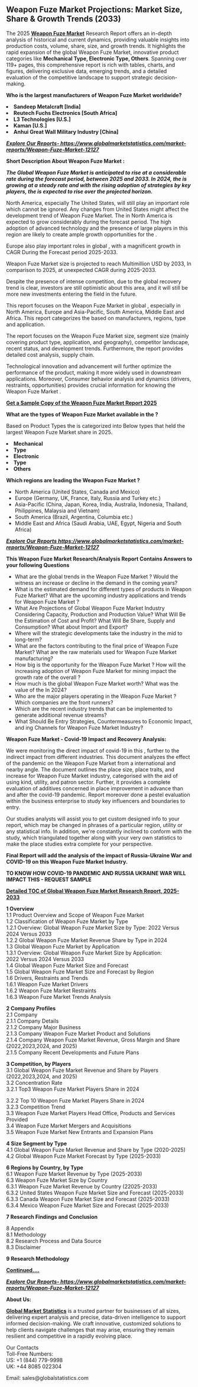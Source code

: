 <h2>Weapon Fuze Market Projections: Market Size, Share & Growth Trends (2033)</h2><p>The 2025 <strong><a href="https://www.globalmarketstatistics.com/market-reports/Weapon-Fuze-Market-12127">Weapon Fuze Market</a></strong> Research Report offers an in-depth analysis of historical and current dynamics, providing valuable insights into production costs, volume, share, size, and growth trends. It highlights the rapid expansion of the global Weapon Fuze Market, innovative product categories like <strong>Mechanical Type, Electronic Type, Others</strong>. Spanning over 119+ pages, this comprehensive report is rich with tables, charts, and figures, delivering exclusive data, emerging trends, and a detailed evaluation of the competitive landscape to support strategic decision-making.</p><p><strong>Who is the largest manufacturers of Weapon Fuze Market worldwide?</strong></p><p><strong><li>Sandeep Metalcraft [India]<li>Reutech Fuchs Electronics [South Africa]<li>L3 Technologies [U.S.]<li>Kaman [U.S.]<li>Anhui Great Wall Military Industry [China]</strong></p><p><strong><em><a href="https://www.globalmarketstatistics.com/market-reports/Weapon-Fuze-Market-12127">Explore Our Reports-&nbsp;https://www.globalmarketstatistics.com/market-reports/Weapon-Fuze-Market-12127</a></em></strong></p><p><strong>Short Description About Weapon Fuze Market :</strong></p><p><strong><em>The Global Weapon Fuze Market is anticipated to rise at a considerable rate during the forecast period, between 2025 and 2033. In 2024, the is growing at a steady rate and with the rising adoption of strategies by key players, the is expected to rise over the projected horizon.</em></strong></p><p>North America, especially The United States, will still play an important role which cannot be ignored. Any changes from United States might affect the development trend of Weapon Fuze Market. The in North America is expected to grow considerably during the forecast period. The high adoption of advanced technology and the presence of large players in this region are likely to create ample growth opportunities for the .</p><p>Europe also play important roles in global , with a magnificent growth in CAGR During the Forecast period 2025-2033.</p><p>Weapon Fuze Market size is projected to reach Multimillion USD by 2033, In comparison to 2025, at unexpected CAGR during 2025-2033.</p><p>Despite the presence of intense competition, due to the global recovery trend is clear, investors are still optimistic about this area, and it will still be more new investments entering the field in the future.</p><p>This report focuses on the Weapon Fuze Market in global , especially in North America, Europe and Asia-Pacific, South America, Middle East and Africa. This report categorizes the based on manufacturers, regions, type and application.</p><p>The report focuses on the Weapon Fuze Market size, segment size (mainly covering product type, application, and geography), competitor landscape, recent status, and development trends. Furthermore, the report provides detailed cost analysis, supply chain.</p><p>Technological innovation and advancement will further optimize the performance of the product, making it more widely used in downstream applications. Moreover, Consumer behavior analysis and dynamics (drivers, restraints, opportunities) provides crucial information for knowing the Weapon Fuze Market .</p><p><strong><a href="https://www.globalmarketstatistics.com/market-reports/Weapon-Fuze-Market-12127">Get a Sample Copy of the Weapon Fuze Market Report 2025</a></strong></p><p><strong>What are the types of Weapon Fuze Market available in the ?</strong></p><p>Based on Product Types the is categorized into Below types that held the largest Weapon Fuze Market share in 2025.</p><p><strong><li>Mechanical<li>Type<li>Electronic<li>Type<li>Others</strong></p><p><strong>Which regions are leading the Weapon Fuze Market ?</strong></p><ul><li>North America (United States, Canada and Mexico)</li><li>Europe (Germany, UK, France, Italy, Russia and Turkey etc.)</li><li>Asia-Pacific (China, Japan, Korea, India, Australia, Indonesia, Thailand, Philippines, Malaysia and Vietnam)</li><li>South America (Brazil, Argentina, Columbia etc.)</li><li>Middle East and Africa (Saudi Arabia, UAE, Egypt, Nigeria and South Africa)</li></ul><p><strong><em><a href="https://www.globalmarketstatistics.com/market-reports/Weapon-Fuze-Market-12127">Explore Our Reports https://www.globalmarketstatistics.com/market-reports/Weapon-Fuze-Market-12127</a></em></strong></p><p><strong>This Weapon Fuze Market Research/Analysis Report Contains Answers to your following Questions</strong></p><ul><li>What are the global trends in the Weapon Fuze Market ? Would the witness an increase or decline in the demand in the coming years?</li><li>What is the estimated demand for different types of products in Weapon Fuze Market? What are the upcoming industry applications and trends for Weapon Fuze Market ?</li><li>What Are Projections of Global Weapon Fuze Market Industry Considering Capacity, Production and Production Value? What Will Be the Estimation of Cost and Profit? What Will Be Share, Supply and Consumption? What about Import and Export?</li><li>Where will the strategic developments take the industry in the mid to long-term?</li><li>What are the factors contributing to the final price of Weapon Fuze Market? What are the raw materials used for Weapon Fuze Market manufacturing?</li><li>How big is the opportunity for the Weapon Fuze Market ? How will the increasing adoption of Weapon Fuze Market for mining impact the growth rate of the overall ?</li><li>How much is the global Weapon Fuze Market worth? What was the value of the In 2024?</li><li>Who are the major players operating in the Weapon Fuze Market ? Which companies are the front runners?</li><li>Which are the recent industry trends that can be implemented to generate additional revenue streams?</li><li>What Should Be Entry Strategies, Countermeasures to Economic Impact, and ing Channels for Weapon Fuze Market Industry?</li></ul><p><strong>Weapon Fuze Market - Covid-19 Impact and Recovery Analysis:</strong></p><p>We were monitoring the direct impact of covid-19 in this , further to the indirect impact from different industries. This document analyzes the effect of the pandemic on the Weapon Fuze Market from a international and nearby angle. The document outlines the place size, place traits, and increase for Weapon Fuze Market industry, categorised with the aid of using kind, utility, and patron sector. Further, it provides a complete evaluation of additives concerned in place improvement in advance than and after the covid-19 pandemic. Report moreover done a pestel evaluation within the business enterprise to study key influencers and boundaries to entry.</p><p>Our studies analysts will assist you to get custom designed info to your report, which may be changed in phrases of a particular region, utility or any statistical info. In addition, we're constantly inclined to conform with the study, which triangulated together along with your very own statistics to make the place studies extra complete for your perspective.</p><p><strong>Final Report will add the analysis of the impact of Russia-Ukraine War and COVID-19 on this Weapon Fuze Market Industry.</strong></p><p><strong>TO KNOW HOW COVID-19 PANDEMIC AND RUSSIA UKRAINE WAR WILL IMPACT THIS - REQUEST SAMPLE</strong></p><p><strong><a href="https://www.globalmarketstatistics.com/market-reports/Weapon-Fuze-Market-12127">Detailed TOC of Global Weapon Fuze Market Research Report, 2025-2033</a></strong></p><p><strong>1 Overview</strong><br /> 1.1 Product Overview and Scope of Weapon Fuze Market<br /> 1.2 Classification of Weapon Fuze Market by Type<br /> 1.2.1 Overview: Global Weapon Fuze Market Size by Type: 2022 Versus 2024 Versus 2033<br /> 1.2.2 Global Weapon Fuze Market Revenue Share by Type in 2024<br /> 1.3 Global Weapon Fuze Market by Application<br /> 1.3.1 Overview: Global Weapon Fuze Market Size by Application: 2022&nbsp;Versus 2024 Versus 2033<br /> 1.4 Global Weapon Fuze Market Size and Forecast<br /> 1.5 Global Weapon Fuze Market Size and Forecast by Region<br /> 1.6 Drivers, Restraints and Trends<br /> 1.6.1 Weapon Fuze Market Drivers<br /> 1.6.2 Weapon Fuze Market Restraints<br /> 1.6.3 Weapon Fuze Market Trends Analysis</p><p><strong>2 Company Profiles</strong><br /> 2.1 Company<br /> 2.1.1 Company Details<br /> 2.1.2 Company Major Business<br /> 2.1.3 Company Weapon Fuze Market Product and Solutions<br /> 2.1.4 Company Weapon Fuze Market Revenue, Gross Margin and Share (2022,2023,2024, and 2025)<br /> 2.1.5 Company Recent Developments and Future Plans</p><p><strong>3 Competition, by Players</strong><br /> 3.1 Global Weapon Fuze Market Revenue and Share by Players (2022,2023,2024, and 2025)<br /> 3.2 Concentration Rate<br /> 3.2.1 Top3 Weapon Fuze Market Players Share in 2024</p><p>3.2.2 Top 10 Weapon Fuze Market Players Share in 2024<br /> 3.2.3 Competition Trend<br /> 3.3 Weapon Fuze Market Players Head Office, Products and Services Provided<br /> 3.4 Weapon Fuze Market Mergers and Acquisitions<br /> 3.5 Weapon Fuze Market New Entrants and Expansion Plans</p><p><strong>4 Size Segment by Type</strong><br /> 4.1 Global Weapon Fuze Market Revenue and Share by Type (2020-2025)<br /> 4.2 Global Weapon Fuze Market Forecast by Type (2025-2033)</p><p><strong>6 Regions by Country, by Type</strong><br /> 6.1 Weapon Fuze Market Revenue by Type (2025-2033)<br /> 6.3 Weapon Fuze Market Size by Country<br /> 6.3.1 Weapon Fuze Market Revenue by Country (22025-2033)<br /> 6.3.2 United States Weapon Fuze Market Size and Forecast (2025-2033)<br /> 6.3.3 Canada Weapon Fuze Market Size and Forecast (2025-2033)<br /> 6.3.4 Mexico Weapon Fuze Market Size and Forecast (2025-2033)</p><p><strong>7 Research Findings and Conclusion</strong></p><p>8 Appendix<br /> 8.1 Methodology<br /> 8.2 Research Process and Data Source<br /> 8.3 Disclaimer</p><p><strong>9 Research Methodology</strong></p><p><strong><a href="https://www.globalmarketstatistics.com/market-reports/Weapon-Fuze-Market-12127">Continued&hellip;.</a></strong></p><p><strong><em><a href="https://www.globalmarketstatistics.com/market-reports/Weapon-Fuze-Market-12127">Explore Our Reports-&nbsp;https://www.globalmarketstatistics.com/market-reports/Weapon-Fuze-Market-12127</a></em></strong></p><p><strong>About Us:</strong></p><p><strong><a href="https://www.globalmarketstatistics.com/">Global Market Statistics</a></strong> is a trusted partner for businesses of all sizes, delivering expert analysis and precise, data-driven intelligence to support informed decision-making. We craft innovative, customized solutions to help clients navigate challenges that may arise, ensuring they remain resilient and competitive in a rapidly evolving place.</p><p>Our Contacts<br /> Toll-Free Numbers:<br /> US: +1 (844) 779-9998<br /> UK: +44 8085 022304</p><p>Email: sales@globalstatistics.com</p>
